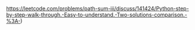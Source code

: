 https://leetcode.com/problems/path-sum-iii/discuss/141424/Python-step-by-step-walk-through.-Easy-to-understand.-Two-solutions-comparison.-%3A-)